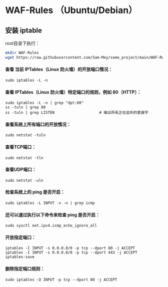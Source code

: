 # WAF-Rules （Ubuntu/Debian）

## 安装 iptable 

root目录下执行：
  
```bash
mkdir WAF-Rules
wget https://raw.githubusercontent.com/Sam-Mey/some_project/main/WAF-Rules/iptables.sh && chmod +x iptables.sh && ./iptables.sh
```

#### 查看 当前 IPTables（Linux 防火墙）的开放端口情况：
```
sudo iptables -L -n
```

#### 查看 IPTables（Linux 防火墙）特定端口的规则，例如 80（HTTP）：
```
sudo iptables -L -n | grep "dpt:80"
ss -tuln | grep 80
ss -tuln | grep LISTEN                    # 输出所有正在监听的套接字
```

#### 查看系统上所有端口的开放情况：
```
sudo netstat -tuln
```

#### 查看TCP端口：
```
sudo netstat -tln
```

#### 查看UDP端口：
```
sudo netstat -uln
```

#### 检查系统上的 ping 是否开启：
```
sudo iptables -L INPUT -v -n | grep icmp
```

#### 还可以通过执行以下命令来检查 ping 是否开启：
```
sudo sysctl net.ipv4.icmp_echo_ignore_all
```

#### 开放指定端口：
```
iptables -I INPUT -s 0.0.0.0/0 -p tcp --dport 80 -j ACCEPT
iptables -I INPUT -s 0.0.0.0/0 -p tcp --dport 443 -j ACCEPT
iptables-save
```

#### 删除指定端口规则：
```
sudo iptables -D INPUT -p tcp --dport 80 -j ACCEPT
```
